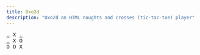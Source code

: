 ```yaml
---
title: Oxo2d 
description: "Oxo2d an HTML noughts and crosses (tic-tac-toe) player"
---
```


<pre class="oxo2d">
<a href="../1d/">.</a> X <a href="../4f/">.</a>
<a href="../7h/">.</a> X O
O O X
</pre>
